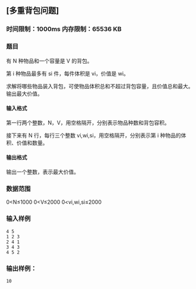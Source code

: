 ## [多重背包问题]

### 时间限制：1000ms 内存限制：65536 KB

### 题目
有 N 种物品和一个容量是 V 的背包。

第 i 种物品最多有 si 件，每件体积是 vi，价值是 wi。

求解将哪些物品装入背包，可使物品体积总和不超过背包容量，且价值总和最大。
输出最大价值。

#### 输入格式
第一行两个整数，N，V，用空格隔开，分别表示物品种数和背包容积。

接下来有 N 行，每行三个整数 vi,wi,si，用空格隔开，分别表示第 i 种物品的体积、价值和数量。


#### 输出格式
输出一个整数，表示最大价值。

### 数据范围
0<N≤1000
0<V≤2000
0<vi,wi,si≤2000

### 输入样例
~~~
4 5
1 2 3
2 4 1
3 4 3
4 5 2
~~~
### 输出样例：
~~~
10
~~~